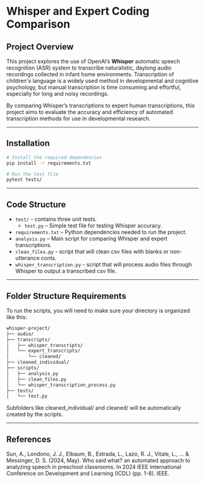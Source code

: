 
# Whisper and Expert Coding Comparison

## Project Overview

This project explores the use of OpenAI’s **Whisper** automatic speech recognition (ASR) system to transcribe naturalistic, daylong audio recordings collected in infant home environments. Transcription of children's language is a widely used method in developmental and cognitive psychology, but manual transcription is time consuming and effortful, especially for long and noisy recordings.

By comparing Whisper’s transcriptions to expert human transcriptions, this project aims to evaluate the accuracy and efficiency of automated transcription methods for use in developmental research.


---
## Installation
```bash
# Install the required dependencies 
pip install -r requirements.txt

# Run the test file
pytest tests/
```
---
## Code Structure
- `test/` - contains three unit tests.
    - `test.py` – Simple test file for testing Whisper accuracy.
- `requirements.txt` – Python dependencies needed to run the project.
- `analysis.py` – Main script for comparing Whisper and expert transcriptions.
- `clean_files.py` - script that will clean csv files with blanks or non-utterance conts.
- `whisper_transcription.py` - script that will process audio files through Whisper to output a transcribed csv file.
---
## Folder Structure Requirements
To run the scripts, you will need to make sure your directory is organized like this:
```bash
whisper-project/
├── audio/                           
├── transcripts/
│   ├── whisper_transcripts/        
│   └── expert_transcripts/ 
│       └── cleaned/        
├── cleaned_individual/                           
├── scripts/
│   ├── analysis.py
│   ├── clean_files.py
│   └── whisper_transcription_process.py
├── tests/
│   └── test.py   
```
Subfolders like cleaned_individual/ and cleaned/ will be automatically created by the scripts. 
       

---
## References 
Sun, A., Londono, J. J., Elbaum, B., Estrada, L., Lazo, R. J., Vitale, L., ... & Messinger, D. S. (2024, May). Who said what? an automated approach to analyzing speech in preschool classrooms. In 2024 IEEE International Conference on Development and Learning (ICDL) (pp. 1-8). IEEE.


 

